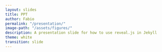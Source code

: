 ```yaml
---
layout: slides
title: PPT
author: Fabio
permalink: "/presentation/"
image-path: "/assets/figures/"
description: A presentation slide for how to use reveal.js in Jekyll
theme: white
transition: slide
---
```


<style>
.container{
    display: flex;
}
.col{
    flex: 1;
}

.reveal {
  font-family: "Source Sans Pro", Helvetica, sans-serif;
  font-size: 30px;
  font-weight: normal;
  color: #222; }

</style>

<section data-markdown data-separator="---">
<script type="text/template">


## Reproducible Research module
#### Innovation, Development & Research

- Fabio A. Cruz Sanchez
- Giovanny Arbelaez
- Mauricio Camargo

<div class="cf"></div>

<img height="400px" class="plain" src="{{ site.baseurl | append:page.image-path | append: 'Phd-comics.gif' }}">




Ecole Génie des Systèmes et de l'Innovation (ENSGSI) - Équipe de Recherche sur les Processus Innovatifs (ERPI)

<img height="100px" class="plain" src="https://erpi.univ-lorraine.fr/assets/images/logo-ERPI.svg">



---

# Main goal

- Understand the importance of *replication principle* of the research
- Create a first dynamic document using the Literate programming approach


---
## Music Vs. Research

<div class="container">
  <div class="col">
    <img height="600px" class="plain" src="{{ site.baseurl | append:page.image-path | append: 'Musica.jpeg' }}">

  </div>

<div class="col">
  <img height="600px" class="plain" src="{{ site.baseurl | append:page.image-path | append: 'Paper.png' }}">
</div>

</div>

---

# The paper Pipeline

<img height="120%" class="plain" src="{{ site.baseurl | append:page.image-path | append: 'Article-pipeline-1.png' }}">



---

# The paper Pipeline


<img height="120%" class="plain" src="{{ site.baseurl | append:page.image-path | append: 'Article-pipeline-2.png' }}">

Describe in detail this section...

---

## Replication Vs. Reproducibility

<div class="container">
  <div class="col">
    
**Replication** focuses on the validity of the scientific claim.

- "Is this claim true?"
- Important for policymakers and regulatory decisions


    <img height="300px" class="plain" src="{{ site.baseurl | append:page.image-path | append: 'Musica.jpeg' }}">

  </div>

<div class="col">

**Reproducibility**  refers to the ability of a researcher to duplicate the results of a prior study using the same materials as were used by the original researcher (Goodman, Fanelli, and Ioannidis 2016).

- Focuses on the validity of the data analysis
- *"Can we trust this analysis?"*


<img height="300px" class="plain" src="{{ site.baseurl | append:page.image-path | append: 'Paper.png' }}">
</div>

</div>

---


## Why do we need Reproducible Research?

- Avoid misconduct such as fraudulent data and plagiarism

- Data-intensive research (e.g Big data research)








---
## Replication Vs. Reproducibility

Two key principles: 

- Literate programming for enabling reproducibilty
- Version control for enhancing transparency


---
## Literate programming for enabling reproducibilty

*Literate programming refers to the use of a computing environment for authoring documents that contain a mix of natural (eg. English) and computer (eg. R) languages (Schulte et al. 2012)*


<small> Schulte, Eric, Dan Davison, Thomas Dye, and Carsten Dominik. 2012. “A Multi-Language Computing Environment for Literate Programming and Reproducible Research.” Journal of Statistical Software 46 (1): 1–24. https://doi.org/10.18637/jss.v046.i03.</small




---

# Who use  Reproducible Research?

**Authors**

-  Want to make their research reproducible.
-  Want tools for RR to make their lives easier (or at least not much harder)

**Readers** 

- Want to reproduce (and perhaps expand upon) interesting findings
- Want tools for RR to make their lives easier


--- 


# Summary

- Reproducible research is important as a **minimum standard**, partcularly for studies that are difficult to replicate
- Infrastructure is needed for creating and distributing reproducible documents, beyond what is currently available
- There is a growing number of tools for creating reproducible documents
---






</script>
</section>
